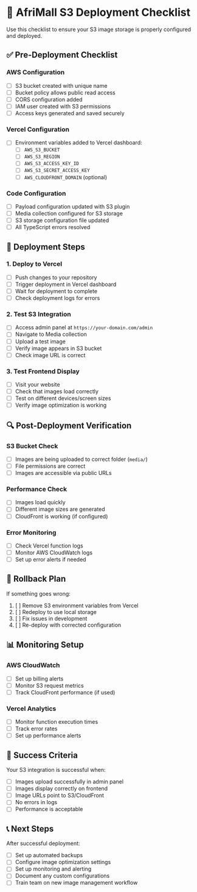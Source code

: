 # 🚀 AfriMall S3 Deployment Checklist

Use this checklist to ensure your S3 image storage is properly configured and deployed.

## ✅ Pre-Deployment Checklist

### AWS Configuration
- [ ] S3 bucket created with unique name
- [ ] Bucket policy allows public read access
- [ ] CORS configuration added
- [ ] IAM user created with S3 permissions
- [ ] Access keys generated and saved securely

### Vercel Configuration
- [ ] Environment variables added to Vercel dashboard:
  - [ ] `AWS_S3_BUCKET`
  - [ ] `AWS_S3_REGION`
  - [ ] `AWS_S3_ACCESS_KEY_ID`
  - [ ] `AWS_S3_SECRET_ACCESS_KEY`
  - [ ] `AWS_CLOUDFRONT_DOMAIN` (optional)

### Code Configuration
- [ ] Payload configuration updated with S3 plugin
- [ ] Media collection configured for S3 storage
- [ ] S3 storage configuration file updated
- [ ] All TypeScript errors resolved

## 🚀 Deployment Steps

### 1. Deploy to Vercel
- [ ] Push changes to your repository
- [ ] Trigger deployment in Vercel dashboard
- [ ] Wait for deployment to complete
- [ ] Check deployment logs for errors

### 2. Test S3 Integration
- [ ] Access admin panel at `https://your-domain.com/admin`
- [ ] Navigate to Media collection
- [ ] Upload a test image
- [ ] Verify image appears in S3 bucket
- [ ] Check image URL is correct

### 3. Test Frontend Display
- [ ] Visit your website
- [ ] Check that images load correctly
- [ ] Test on different devices/screen sizes
- [ ] Verify image optimization is working

## 🔍 Post-Deployment Verification

### S3 Bucket Check
- [ ] Images are being uploaded to correct folder (`media/`)
- [ ] File permissions are correct
- [ ] Images are accessible via public URLs

### Performance Check
- [ ] Images load quickly
- [ ] Different image sizes are generated
- [ ] CloudFront is working (if configured)

### Error Monitoring
- [ ] Check Vercel function logs
- [ ] Monitor AWS CloudWatch logs
- [ ] Set up error alerts if needed

## 🚨 Rollback Plan

If something goes wrong:
1. [ ] Remove S3 environment variables from Vercel
2. [ ] Redeploy to use local storage
3. [ ] Fix issues in development
4. [ ] Re-deploy with corrected configuration

## 📊 Monitoring Setup

### AWS CloudWatch
- [ ] Set up billing alerts
- [ ] Monitor S3 request metrics
- [ ] Track CloudFront performance (if used)

### Vercel Analytics
- [ ] Monitor function execution times
- [ ] Track error rates
- [ ] Set up performance alerts

## 🎯 Success Criteria

Your S3 integration is successful when:
- [ ] Images upload successfully in admin panel
- [ ] Images display correctly on frontend
- [ ] Image URLs point to S3/CloudFront
- [ ] No errors in logs
- [ ] Performance is acceptable

## 📞 Next Steps

After successful deployment:
- [ ] Set up automated backups
- [ ] Configure image optimization settings
- [ ] Set up monitoring and alerting
- [ ] Document any custom configurations
- [ ] Train team on new image management workflow
